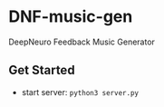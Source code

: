 # DNF-music-gen
DeepNeuro Feedback Music Generator

## Get Started
- start server: `python3 server.py`
